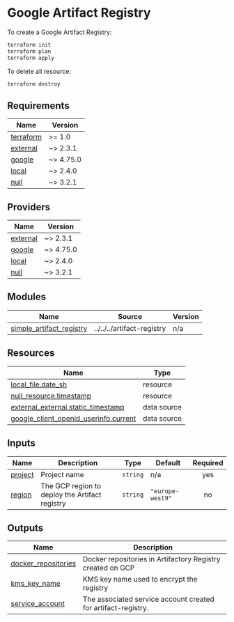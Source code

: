 # Google Artifact Registry

To create a Google Artifact Registry:

```bash
terraform init
terraform plan
terraform apply
```

To delete all resource:

```bash
terraform destroy
```

<!-- BEGIN_TF_DOCS -->
## Requirements

| Name | Version |
|------|---------|
| <a name="requirement_terraform"></a> [terraform](#requirement\_terraform) | >= 1.0 |
| <a name="requirement_external"></a> [external](#requirement\_external) | ~> 2.3.1 |
| <a name="requirement_google"></a> [google](#requirement\_google) | ~> 4.75.0 |
| <a name="requirement_local"></a> [local](#requirement\_local) | ~> 2.4.0 |
| <a name="requirement_null"></a> [null](#requirement\_null) | ~> 3.2.1 |

## Providers

| Name | Version |
|------|---------|
| <a name="provider_external"></a> [external](#provider\_external) | ~> 2.3.1 |
| <a name="provider_google"></a> [google](#provider\_google) | ~> 4.75.0 |
| <a name="provider_local"></a> [local](#provider\_local) | ~> 2.4.0 |
| <a name="provider_null"></a> [null](#provider\_null) | ~> 3.2.1 |

## Modules

| Name | Source | Version |
|------|--------|---------|
| <a name="module_simple_artifact_registry"></a> [simple\_artifact\_registry](#module\_simple\_artifact\_registry) | ../../../artifact-registry | n/a |

## Resources

| Name | Type |
|------|------|
| [local_file.date_sh](https://registry.terraform.io/providers/hashicorp/local/latest/docs/resources/file) | resource |
| [null_resource.timestamp](https://registry.terraform.io/providers/hashicorp/null/latest/docs/resources/resource) | resource |
| [external_external.static_timestamp](https://registry.terraform.io/providers/hashicorp/external/latest/docs/data-sources/external) | data source |
| [google_client_openid_userinfo.current](https://registry.terraform.io/providers/hashicorp/google/latest/docs/data-sources/client_openid_userinfo) | data source |

## Inputs

| Name | Description | Type | Default | Required |
|------|-------------|------|---------|:--------:|
| <a name="input_project"></a> [project](#input\_project) | Project name | `string` | n/a | yes |
| <a name="input_region"></a> [region](#input\_region) | The GCP region to deploy the Artifact registry | `string` | `"europe-west9"` | no |

## Outputs

| Name | Description |
|------|-------------|
| <a name="output_docker_repositories"></a> [docker\_repositories](#output\_docker\_repositories) | Docker repositories in Artifactory Registry created on GCP |
| <a name="output_kms_key_name"></a> [kms\_key\_name](#output\_kms\_key\_name) | KMS key name used to encrypt the registry |
| <a name="output_service_account"></a> [service\_account](#output\_service\_account) | The associated service account created for artifact-registry. |
<!-- END_TF_DOCS -->